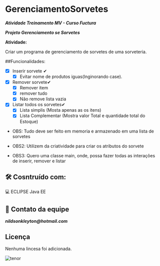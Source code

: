 # GerenciamentoSorvetes

**_Atividade Treinamento MV - Curso Fuctura_**

**_Projeto Gerenciamento se Sorvetes_**

**Atividade:**

Criar um programa de gerenciamento de sorvetes de uma sorveteria.

##Funcionalidades:
- [x] Inserir sorvete ✔
  - [x] Evitar nome de produtos iguas(Inginorando case).
- [x] Remover sorvete✔
  - [x] Remover item
  - [x] remover tudo
  - [x] Não remove lista vazia
- [x] Listar todos os sorvetes✔
  - [x] Lista simplis (Mosta apenas as os itens)
  - [x] Lista Complementar (Mostra valor Total e quantidade total do Estoque)

- OBS: Tudo deve ser feito em memoria e armazenado em uma lista de sorvetes

- OBS2: Utilizem da criatividade para criar os atributos do sorvete

- OBS3: Quero uma classe main, onde, possa fazer todas as interações de inserir, remover e listar

## 🛠 Cosntruído com:
:computer: ECLIPSE Java EE <br>

## :postbox: Contato da equipe
**_nildsonkleyton@hotmail.com_**

## Licença
Nenhuma lincesa foi adicionada.

![tenor](https://media1.tenor.com/images/505ddb5e0b0e8c3e96b66e1469ef47c1/tenor.gif?itemid=4903969) 

